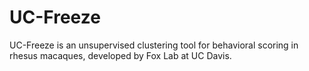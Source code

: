 # UC-Freeze
UC-Freeze is an unsupervised clustering tool for behavioral scoring in rhesus macaques, developed by Fox Lab at UC Davis.
